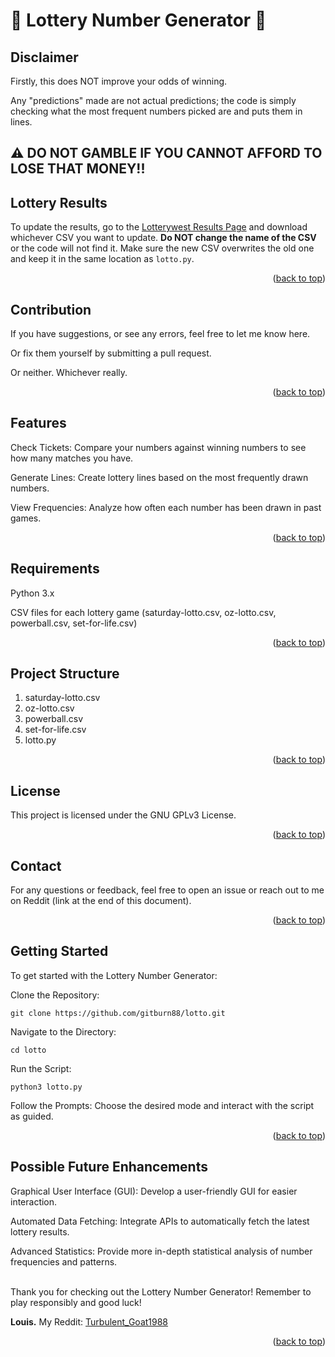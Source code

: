 <a id="readme-top"></a>

<h1>🎲 Lottery Number Generator 🎲</h1>

## Disclaimer
Firstly, this does NOT improve your odds of winning.

Any "predictions" made are not actual predictions; the code is simply checking what the most frequent numbers picked are and puts them in lines.


<h2>⚠️ DO NOT GAMBLE IF YOU CANNOT AFFORD TO LOSE THAT MONEY!!</h2>


## Lottery Results

To update the results, go to the [Lotterywest Results Page](https://www.lotterywest.wa.gov.au/results/frequency-charts) and download whichever CSV you want to update. **Do NOT change the name of the CSV** or the code will not find it. Make sure the new CSV overwrites the old one and keep it in the same location as `lotto.py`.

<p align="right">(<a href="#readme-top">back to top</a>)</p>

## Contribution

<p>If you have suggestions, or see any errors, feel free to let me know here.</p>
<p>Or fix them yourself by submitting a pull request.</p>
<p>Or neither. Whichever really.</p>
<p align="right">(<a href="#readme-top">back to top</a>)</p>

## Features

<p>Check Tickets: Compare your numbers against winning numbers to see how many matches you have.</p>
<p>Generate Lines: Create lottery lines based on the most frequently drawn numbers.</p>
<p>View Frequencies: Analyze how often each number has been drawn in past games.</p>
<p align="right">(<a href="#readme-top">back to top</a>)</p>

## Requirements

<p>Python 3.x</p>
<p>CSV files for each lottery game (saturday-lotto.csv, oz-lotto.csv, powerball.csv, set-for-life.csv)</p>
<p align="right">(<a href="#readme-top">back to top</a>)</p>

## Project Structure

<ol>
<li>saturday-lotto.csv</li>

<li>oz-lotto.csv</li>

<li>powerball.csv</li>

<li>set-for-life.csv</li>

<li>lotto.py</li>
</ol>
<p align="right">(<a href="#readme-top">back to top</a>)</p>

## License

<p>This project is licensed under the GNU GPLv3 License.</p>
<p align="right">(<a href="#readme-top">back to top</a>)</p>

## Contact

<p>For any questions or feedback, feel free to open an issue or reach out to me on Reddit (link at the end of this document).</p>
<p align="right">(<a href="#readme-top">back to top</a>)</p>

## Getting Started

<p>To get started with the Lottery Number Generator:</p>

<p>Clone the Repository:</p>
	
 	git clone https://github.com/gitburn88/lotto.git

<p>Navigate to the Directory: 	</p>

	cd lotto

<p>Run the Script: </p>

	python3 lotto.py

<p>Follow the Prompts: Choose the desired mode and interact with the script as guided.</p>
<p align="right">(<a href="#readme-top">back to top</a>)</p>


## Possible Future Enhancements

Graphical User Interface (GUI): Develop a user-friendly GUI for easier interaction.

Automated Data Fetching: Integrate APIs to automatically fetch the latest lottery results.

Advanced Statistics: Provide more in-depth statistical analysis of number frequencies and patterns.
<br>
<br>
<p>Thank you for checking out the Lottery Number Generator! Remember to play responsibly and good luck!</p>

**Louis.** My Reddit: [Turbulent_Goat1988](https://www.reddit.com/user/Turbulent_Goat1988)
<p align="right">(<a href="#readme-top">back to top</a>)</p>
